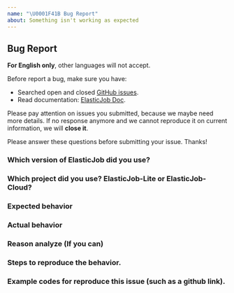 ```yaml
---
name: "\U0001F41B Bug Report"
about: Something isn't working as expected
---
```


## Bug Report

**For English only**, other languages will not accept.

Before report a bug, make sure you have:

- Searched open and closed [GitHub issues](https://github.com/apache/shardingsphere-elasticjob-ui/issues).
- Read documentation: [ElasticJob Doc](https://shardingsphere.apache.org/elasticjob/current/en/overview/).

Please pay attention on issues you submitted, because we maybe need more details. If no response anymore and we cannot
reproduce it on current information, we will **close it**.

Please answer these questions before submitting your issue. Thanks!

### Which version of ElasticJob did you use?

### Which project did you use? ElasticJob-Lite or ElasticJob-Cloud?

### Expected behavior

### Actual behavior

### Reason analyze (If you can)

### Steps to reproduce the behavior.

### Example codes for reproduce this issue (such as a github link).